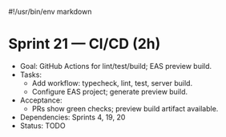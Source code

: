 #!/usr/bin/env markdown
# Sprint 21 — CI/CD (2h)

- Goal: GitHub Actions for lint/test/build; EAS preview build.
- Tasks:
  - Add workflow: typecheck, lint, test, server build.
  - Configure EAS project; generate preview build.
- Acceptance:
  - PRs show green checks; preview build artifact available.
- Dependencies: Sprints 4, 19, 20
- Status: TODO


